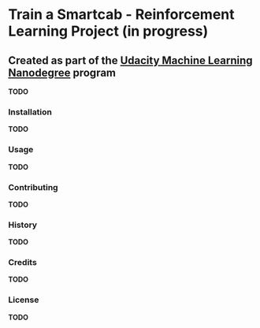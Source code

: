 # Train a Smartcab - Reinforcement Learning Project (in progress)
## Created as part of the [Udacity Machine Learning Nanodegree](https://www.udacity.com/course/machine-learning-engineer-nanodegree--nd009) program
**TODO**

### Installation

**TODO**

### Usage

**TODO**

### Contributing

**TODO**

### History

**TODO**

### Credits

**TODO**

### License

**TODO**
